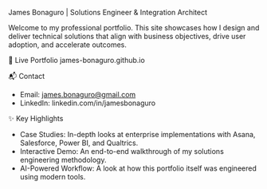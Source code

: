 James Bonaguro | Solutions Engineer & Integration Architect

Welcome to my professional portfolio. This site showcases how I design and deliver technical solutions that align with business objectives, drive user adoption, and accelerate outcomes.

🚀 Live Portfolio
james-bonaguro.github.io

📬 Contact
- Email: james.bonaguro@gmail.com
- LinkedIn: linkedin.com/in/jamesbonaguro

✨ Key Highlights
- Case Studies: In-depth looks at enterprise implementations with Asana, Salesforce, Power BI, and Qualtrics.
- Interactive Demo: An end-to-end walkthrough of my solutions engineering methodology.
- AI-Powered Workflow: A look at how this portfolio itself was engineered using modern tools.
